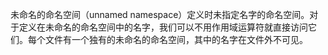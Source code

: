 未命名的命名空间（unnamed namespace）定义时未指定名字的命名空间。对于定义在未命名的命名空间中的名字，我们可以不用作用域运算符就直接访问它们。每个文件有一个独有的未命名的命名空间，其中的名字在文件外不可见。
